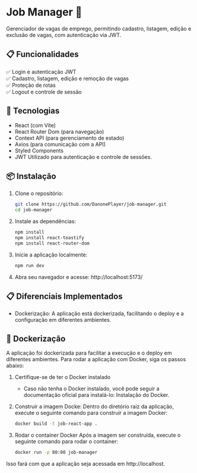 # Job Manager 🚀

Gerenciador de vagas de emprego, permitindo cadastro, listagem, edição e exclusão de vagas, com autenticação via JWT.

## 📋 Funcionalidades
✅ Login e autenticação JWT  
✅ Cadastro, listagem, edição e remoção de vagas  
✅ Proteção de rotas  
✅ Logout e controle de sessão  

## 🚀 Tecnologias
- React (com Vite)
- React Router Dom (para navegação)
- Context API (para gerenciamento de estado)
- Axios (para comunicação com a API)
- Styled Components
- JWT Utilizado para autenticação e controle de sessões.

## 📦 Instalação
1. Clone o repositório:  
   ```sh
   git clone https://github.com/DanonePlayer/job-manager.git
   cd job-manager

   
2. Instale as dependências:
   ```sh
   npm install
   npm install react-toastify
   npm install react-router-dom

3. Inicie a aplicação localmente:
   ```sh
   npm run dev

4. Abra seu navegador e acesse: http://localhost:5173/


## 📋 Diferenciais Implementados
- Dockerização: A aplicação está dockerizada, facilitando o deploy e a configuração em diferentes ambientes.


## 🐳 Dockerização

A aplicação foi dockerizada para facilitar a execução e o deploy em diferentes ambientes. Para rodar a aplicação com Docker, siga os passos abaixo:

1. Certifique-se de ter o Docker instalado

   - Caso não tenha o Docker instalado, você pode seguir a documentação oficial para instalá-lo: Instalação do Docker.

2. Construir a imagem Docke:
   Dentro do diretório raiz da aplicação, execute o seguinte comando para construir a imagem Docker:
   ```sh
   docker build -t job-react-app .

3. Rodar o container Docker
   Após a imagem ser construída, execute o seguinte comando para rodar o container:
   ```sh
   docker run -p 80:80 job-manager
Isso fará com que a aplicação seja acessada em http://localhost.
